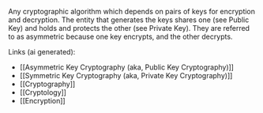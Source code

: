 Any cryptographic algorithm which depends on pairs of keys for encryption and decryption. The entity that generates the keys shares one (see Public Key) and holds and protects the other (see Private Key). They are referred to as asymmetric because one key encrypts, and the other decrypts.

Links (ai generated):
 - [[Asymmetric Key Cryptography (aka, Public Key Cryptography)]]
 - [[Symmetric Key Cryptography (aka, Private Key Cryptography)]]
 - [[Cryptography]]
 - [[Cryptology]]
 - [[Encryption]]
